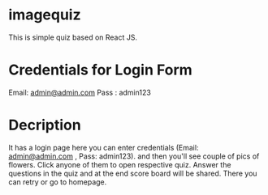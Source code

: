 # imagequiz
This is simple quiz based on React JS.

# Credentials for Login Form
Email: admin@admin.com
Pass : admin123

# Decription
It has a login page here you can enter credentials (Email: admin@admin.com , Pass: admin123). and then you'll see couple of pics of flowers. Click anyone of them to open respective quiz. Answer the questions in the quiz and at the end score board will be shared. There you can retry or go to homepage.
